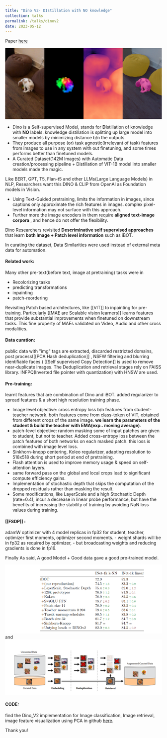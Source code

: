 ```yaml
---
title: "Dino V2- DIstillation with NO knowledge"
collection: talks
permalink: /talks/dinov2
date: 2023-05-12
---
```


Paper [here](https://arxiv.org/abs/2304.07193)

![](../assets/images/dino_v2_img1.png)

- Dino is a Self-supervised Model, stands for **DI**stillation of knowledge with **NO** labels. knowledge distillation is splitting up large model into smaller models by minimizing distance b/n the outputs.
- They produce all purpose (or) task agnostic(irrelevant of task) features from images to use in any system with out finetuning, and some times performs better than finetuned models.
- A Curated Dataset(142M Images) with Automatic Data creation/processing pipeline + Distillation of VIT-1B model into smaller models made the magic.

Like BERT, GPT, T5, Flan-t5 and other LLMs(Large Language Models) in NLP, Researchers want this DINO & CLIP from OpenAI as Foundation models in Vision.

- Using Text-Guided pretraining, limits the information in images, since captions only approximate the rich features in images. complex pixel-level information may not surface with this approach.
- Further more the image encoders in them require **aligned text-image corpora** , and hence do not offer the flexibility.

Dino Researchers revisited **Descriminative self supervised approaches** that learn **both Image + Patch level information** such as iBOT.

In curating the dataset, Data Similarities were used instead of external meta data for automation.

#### Related work: 
Many other pre-text(before text, image at pretraining) tasks were in
- Recolorizing tasks
- predicting transformations
- inpainting
- patch-reordering

Revisiting Patch based architectures, like [[VIT]] to inpainting for pre-training. Particularly [[MAE are Scalable vision learners]] learns features that provide substantial improvements when finetuned on downstream tasks. This fine property of MAEs validated on Video, Audio and other cross modalities.

#### Data curation:
public data with "img" tags are extracted, discarded restricted domains, post process([[PCA Hash deduplication]] , NSFW filtering and blurring identifiable faces.) [[Self supervised Copy Detection]] is used to remove near-duplicate images. The Deduplication and retrieval stages rely on FAISS library. INFPQ(Inverted file pointer with quantization) with HNSW are used.

#### Pre-training:
learnt features that are combination of Dino and iBOT. added regularizer to spread features & a short high resolution training phase.
- Image level objective: cross entropy loss b/n features from student-teacher network. both features come from class-token of VIT, obtained from different crops of the same image. **we learn the parameters of the student & build the teacher with EMA(exp.. moving average)**. 
- patch-level objective: random masking some of input patches are given to student, but not to teacher. Added cross-entropy loss between the patch features of both networks on each masked patch. this loss is combined with image level loss.
- Sinkhorn-knopp centering, Koleo regularizer, adapting resolution to 518x518 during short period at end of pretraining.
- Flash attention is used to improve memory usage & speed on self-attention layers.
- same forward pass on the global and local crops lead to significant compute efficiency gains.
- Implementation of stochastic depth that skips the computation of the dropped residuals rather than masking the result.
- Some modifications, like LayerScale and a high Stochastic Depth (rate=0.4), incur a decrease in linear probe performance, but have the benefits of increasing the stability of training by avoiding NaN loss values during training.

#### [[FSDP]] :
adamW optimizer with 4 model replicas in fp32 for student, teacher, optimizer first moments, optimizer second moments.
		- weight shards will be in fp32 as required by optimizer, 
		- but broadcasting weights and reducing gradients is done in fp16. 

Finally As said, A good Model + Good data gave a good pre-trained model.

![](../assets/images/dino_v2_img2.png)
and 
![](../assets/images/dino_v2_img3.png)
#### CODE:
find the Dino_V2 implementation for Image classification, Image retrieval, image feature visualization using PCA in github [here](https://github.com/purnasai/Dino_V2).

Thank you!
